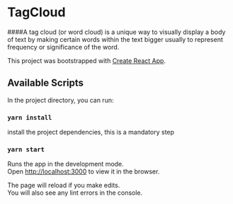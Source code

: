 # TagCloud
####A tag cloud (or word cloud) is a unique way to visually display a body of text by making certain words within the text bigger usually to represent frequency or significance of the word.

This project was bootstrapped with [Create React App](https://github.com/facebook/create-react-app).

## Available Scripts

In the project directory, you can run:
### `yarn install`
install the project dependencies, this is a mandatory step

### `yarn start`
Runs the app in the development mode.\
Open [http://localhost:3000](http://localhost:3000) to view it in the browser.

The page will reload if you make edits.\
You will also see any lint errors in the console.